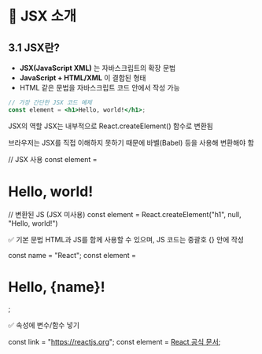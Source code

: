 # 📘 JSX 소개

## 3.1 JSX란?

- **JSX(JavaScript XML)** 는 자바스크립트의 확장 문법
- **JavaScript + HTML/XML** 이 결합된 형태
- HTML 같은 문법을 자바스크립트 코드 안에서 작성 가능

```jsx
// 가장 간단한 JSX 코드 예제
const element = <h1>Hello, world!</h1>;
```

JSX의 역할
JSX는 내부적으로 React.createElement() 함수로 변환됨

브라우저는 JSX를 직접 이해하지 못하기 때문에 바벨(Babel) 등을 사용해 변환해야 함

// JSX 사용
const element = <h1>Hello, world!</h1>

// 변환된 JS (JSX 미사용)
const element = React.createElement("h1", null, "Hello, world!")

✅ 기본 문법
HTML과 JS를 함께 사용할 수 있으며, JS 코드는 중괄호 {} 안에 작성

const name = "React";
const element = <h1>Hello, {name}!</h1>;

✅ 속성에 변수/함수 넣기

const link = "https://reactjs.org";
const element = <a href={link}>React 공식 문서</a>;

